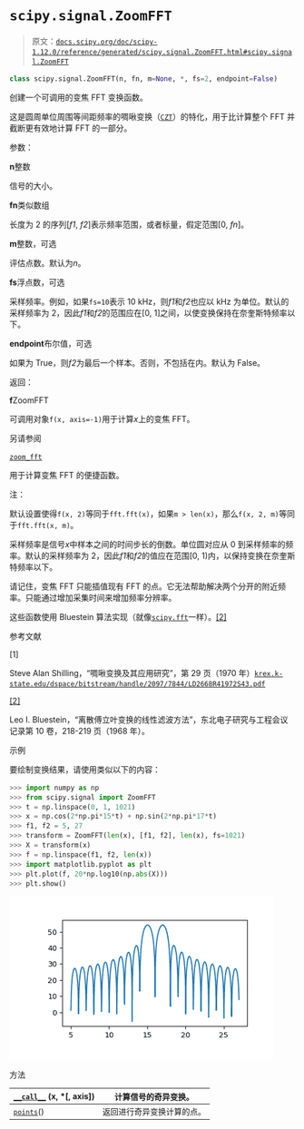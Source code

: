 # `scipy.signal.ZoomFFT`

> 原文：[`docs.scipy.org/doc/scipy-1.12.0/reference/generated/scipy.signal.ZoomFFT.html#scipy.signal.ZoomFFT`](https://docs.scipy.org/doc/scipy-1.12.0/reference/generated/scipy.signal.ZoomFFT.html#scipy.signal.ZoomFFT)

```py
class scipy.signal.ZoomFFT(n, fn, m=None, *, fs=2, endpoint=False)
```

创建一个可调用的变焦 FFT 变换函数。

这是圆周单位周围等间距频率的啁啾变换（[`CZT`](https://docs.scipy.org/doc/scipy-1.12.0/reference/generated/scipy.signal.CZT.html#scipy.signal.CZT)）的特化，用于比计算整个 FFT 并截断更有效地计算 FFT 的一部分。

参数：

**n**整数

信号的大小。

**fn**类似数组

长度为 2 的序列[*f1*, *f2*]表示频率范围，或者标量，假定范围[0, *fn*]。

**m**整数，可选

评估点数。默认为*n*。

**fs**浮点数，可选

采样频率。例如，如果`fs=10`表示 10 kHz，则*f1*和*f2*也应以 kHz 为单位。默认的采样频率为 2，因此*f1*和*f2*的范围应在[0, 1]之间，以使变换保持在奈奎斯特频率以下。

**endpoint**布尔值，可选

如果为 True，则*f2*为最后一个样本。否则，不包括在内。默认为 False。

返回：

**f**ZoomFFT

可调用对象`f(x, axis=-1)`用于计算*x*上的变焦 FFT。

另请参阅

[`zoom_fft`](https://docs.scipy.org/doc/scipy-1.12.0/reference/generated/scipy.signal.zoom_fft.html#scipy.signal.zoom_fft)

用于计算变焦 FFT 的便捷函数。

注：

默认设置使得`f(x, 2)`等同于`fft.fft(x)`，如果`m > len(x)`，那么`f(x, 2, m)`等同于`fft.fft(x, m)`。

采样频率是信号*x*中样本之间的时间步长的倒数。单位圆对应从 0 到采样频率的频率。默认的采样频率为 2，因此*f1*和*f2*的值应在范围[0, 1)内，以保持变换在奈奎斯特频率以下。

请记住，变焦 FFT 只能插值现有 FFT 的点。它无法帮助解决两个分开的附近频率。只能通过增加采集时间来增加频率分辨率。

这些函数使用 Bluestein 算法实现（就像[`scipy.fft`](https://docs.scipy.org/doc/scipy-1.12.0/reference/fft.html#module-scipy.fft)一样）。[[2]](#r60ab76173d0a-2)

参考文献

[1]

Steve Alan Shilling，“啁啾变换及其应用研究”，第 29 页（1970 年）[`krex.k-state.edu/dspace/bitstream/handle/2097/7844/LD2668R41972S43.pdf`](https://krex.k-state.edu/dspace/bitstream/handle/2097/7844/LD2668R41972S43.pdf)

[[2]](#id1)

Leo I. Bluestein，“离散傅立叶变换的线性滤波方法”，东北电子研究与工程会议记录第 10 卷，218-219 页（1968 年）。

示例

要绘制变换结果，请使用类似以下的内容：

```py
>>> import numpy as np
>>> from scipy.signal import ZoomFFT
>>> t = np.linspace(0, 1, 1021)
>>> x = np.cos(2*np.pi*15*t) + np.sin(2*np.pi*17*t)
>>> f1, f2 = 5, 27
>>> transform = ZoomFFT(len(x), [f1, f2], len(x), fs=1021)
>>> X = transform(x)
>>> f = np.linspace(f1, f2, len(x))
>>> import matplotlib.pyplot as plt
>>> plt.plot(f, 20*np.log10(np.abs(X)))
>>> plt.show() 
```

![../../_images/scipy-signal-ZoomFFT-1.png](img/a4b840db29a910da189cbd67e55ae5ef.png)

方法

| [`__call__`](https://docs.scipy.org/doc/scipy/reference/generated/scipy.signal.ZoomFFT.__call__.html#scipy.signal.ZoomFFT.__call__) (x, *[, axis]) | 计算信号的奇异变换。 |
| --- | --- |
| [`points`](https://docs.scipy.org/doc/scipy/reference/generated/scipy.signal.ZoomFFT.points.html#scipy.signal.ZoomFFT.points)() | 返回进行奇异变换计算的点。 |
